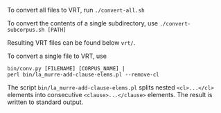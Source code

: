 To convert all files to VRT, run `./convert-all.sh` 

To convert the contents of a single subdirectory, use `./convert-subcorpus.sh [PATH]`

Resulting VRT files can be found below `vrt/`.

To convert a single file to VRT, use
   
    bin/conv.py [FILENAME] [CORPUS_NAME] | 
    perl bin/la_murre-add-clause-elems.pl --remove-cl
    
The script `bin/la_murre-add-clause-elems.pl` splits nested `<cl>...</cl>` elements into consecutive `<clause>...</clause>` elements. The result is written to standard output.